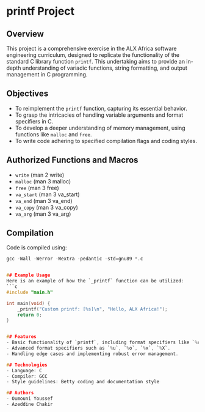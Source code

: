 # printf Project

## Overview
This project is a comprehensive exercise in the ALX Africa software engineering curriculum, designed to replicate the functionality of the standard C library function `printf`. This undertaking aims to provide an in-depth understanding of variadic functions, string formatting, and output management in C programming.

## Objectives
- To reimplement the `printf` function, capturing its essential behavior.
- To grasp the intricacies of handling variable arguments and format specifiers in C.
- To develop a deeper understanding of memory management, using functions like `malloc` and `free`.
- To write code adhering to specified compilation flags and coding styles.

## Authorized Functions and Macros
- `write` (man 2 write)
- `malloc` (man 3 malloc)
- `free` (man 3 free)
- `va_start` (man 3 va_start)
- `va_end` (man 3 va_end)
- `va_copy` (man 3 va_copy)
- `va_arg` (man 3 va_arg)

## Compilation
Code is compiled using:
```c
gcc -Wall -Werror -Wextra -pedantic -std=gnu89 *.c


## Example Usage
Here is an example of how the `_printf` function can be utilized:
```c
#include "main.h"

int main(void) {
    _printf("Custom printf: [%s]\n", "Hello, ALX Africa!");
    return 0;
}


## Features
- Basic functionality of `printf`, including format specifiers like `%c`, `%s`, `%d`, `%i`.
- Advanced format specifiers such as `%u`, `%o`, `%x`, `%X`.
- Handling edge cases and implementing robust error management.

## Technologies
- Language: C
- Compiler: GCC
- Style guidelines: Betty coding and documentation style

## Authors
- Oumouni Youssef
- Azeddine Chakir

